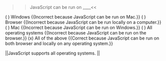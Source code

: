 >>JavaScript can be run on ____<<

( ) Windows {{Incorrect because JavaScript can be run on Mac.}}
( ) Browser {{Incorrect because JavaScript can be run locally on a computer.}}
( ) Mac {{Incorrect because JavaScript can be run on Windows.}}
( ) All operating systems {{Incorrect because JavaScript can be run on the browser.}}
(x) All of the above {{Correct because JavaScript can be run on both browser and locally on any operating system.}}

||JavaScript supports all operating systems. ||
